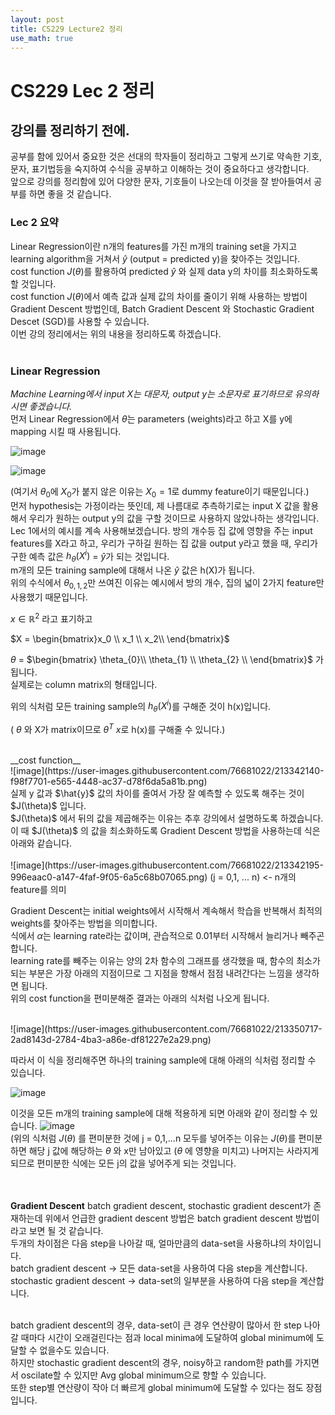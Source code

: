 ```yaml
---
layout: post
title: CS229 Lecture2 정리
use_math: true
---
```


# CS229 Lec 2 정리 
## __강의를 정리하기 전에.__
공부를 함에 있어서 중요한 것은 선대의 학자들이 정리하고 그렇게 쓰기로 약속한 기호, 문자, 표기법등을 숙지하여 수식을 공부하고 이해하는 것이 중요하다고 생각합니다.<br/>
앞으로 강의를 정리함에 있어 다양한 문자, 기호들이 나오는데 이것을 잘 받아들여서 공부를 하면 좋을 것 같습니다.<br/>


### __Lec 2 요약__
Linear Regression이란 n개의 features를 가진 m개의 training set을 가지고 learning algorithm을 거쳐서 $\hat{y}$ (output = predicted y)을 찾아주는 것입니다.<br/>
cost function $J(\theta)$를 활용하여 predicted $\hat{y}$ 와 실제 data y의 차이를 최소화하도록 할 것입니다.<br/>
cost function $J(\theta)$에서 예측 값과 실제 값의 차이를 줄이기 위해 사용하는 방법이 Gradient Descent 방법인데, Batch Gradient Descent 와 Stochastic Gradient Descet (SGD)를 사용할 수 있습니다.<br/>
이번 강의 정리에서는 위의 내용을 정리하도록 하겠습니다.<br/>
<br/>

### __Linear Regression__
*Machine Learning에서 input X는 대문자, output y는 소문자로 표기하므로 유의하시면 좋겠습니다.*<br/>
먼저 Linear Regression에서 $\theta$는 parameters (weights)라고 하고 X를 y에 mapping 시킬 때 사용됩니다.<br/>

![image](https://user-images.githubusercontent.com/76681022/213342099-327cba06-f26c-4ac5-9b0a-3881669a09a9.png)

![image](https://user-images.githubusercontent.com/76681022/213342122-7b3d149c-42fd-438e-9375-af3a364d0c34.png)

(여기서 $\theta_{0}$에 $X_{0}$가 붙지 않은 이유는 $X_{0} = 1$로 dummy feature이기 때문입니다.)<br/>
먼저 hypothesis는 가정이라는 뜻인데, 제 나름대로 추측하기로는 input X 값을 활용해서 우리가 원하는 output y의 값을 구할 것이므로 사용하지 않았나하는 생각입니다.<br/>
Lec 1에서의 예시를 계속 사용해보겠습니다. 방의 개수등 집 값에 영향을 주는 input features를 X라고 하고, 우리가 구하길 원하는 집 값을 output y라고 했을 때, 우리가 구한 예측 값은 $h_{\theta}(X^i)$ = $\hat{y}$가 되는 것입니다.<br/>
m개의 모든 training sample에 대해서 나온 $\hat{y}$ 값은 h(X)가 됩니다.<br/>
위의 수식에서 $\theta_{0,1,2}$만 쓰여진 이유는 예시에서 방의 개수, 집의 넓이 2가지 feature만 사용했기 때문입니다.<br/>


$x \in \mathbb{R}^2$ 라고 표기하고 <br/>


$X = \begin{bmatrix}x_0 \\ x_1 \\ x_2\\ \end{bmatrix}$&emsp; <br/>


$\theta$ = $\begin{bmatrix} \theta_{0}\\ \theta_{1} \\ \theta_{2} \\ \end{bmatrix}$ 가 됩니다. <br/>
실제로는 column matrix의 형태입니다.<br/>


위의 식처럼 모든 training sample의 $h_{\theta}(X^i)$를 구해준 것이 h(x)입니다.<br/>

( $\theta$ 와 X가 matrix이므로 $\theta^T$ $x$로 h(x)를 구해줄 수 있니다.) <br/>

<br/>
__cost function__
<br/>
![image](https://user-images.githubusercontent.com/76681022/213342140-f98f7701-e565-4448-ac37-d78f6da5a81b.png)
<br/>
실제 y 값과 $\hat{y}$ 값의 차이를 줄여서 가장 잘 예측할 수 있도록 해주는 것이 $J(\theta)$ 입니다.<br/>
$J(\theta)$ 에서 뒤의 값을 제곱해주는 이유는 추후 강의에서 설명하도록 하겠습니다.<br/>
이 때 $J(\theta)$ 의 값을 최소화하도록 Gradient Descent 방법을 사용하는데 식은 아래와 같습니다.<br/>

<br/>
![image](https://user-images.githubusercontent.com/76681022/213342195-996eaac0-a147-4faf-9f05-6a5c68b07065.png)
(j = 0,1, ... n) <- n개의 feature를 의미 <br/>

Gradient Descent는 initial weights에서 시작해서 계속해서 학습을 반복해서 최적의 weights를 찾아주는 방법을 의미합니다.<br/>
식에서 $\alpha$는 learning rate라는 값이며, 관습적으로 0.01부터 시작해서 늘리거나 빼주곤 합니다.<br/>
learning rate를 빼주는 이유는 양의 2차 함수의 그래프를 생각했을 때, 함수의 최소가 되는 부분은 가장 아래의 지점이므로 그 지점을 향해서 점점 내려간다는 느낌을 생각하면 됩니다.<br/>
위의 cost function을 편미분해준 결과는 아래의 식처럼 나오게 됩니다.<br/>

<br/>
![image](https://user-images.githubusercontent.com/76681022/213350717-2ad8143d-2784-4ba3-a86e-df81227e2a29.png)

따라서 이 식을 정리해주면 하나의 training sample에 대해 아래의 식처럼 정리할 수 있습니다.<br/>

![image](https://user-images.githubusercontent.com/76681022/213350836-0e83306b-02a1-42ad-9176-8449326aa0c0.png)
<br/>

이것을 모든 m개의 training sample에 대해 적용하게 되면 아래와 같이 정리할 수 있습니다.
![image](https://user-images.githubusercontent.com/76681022/213350956-4345225b-0525-4465-9f75-cff42041d3f7.png)
<br/>
(위의 식처럼 $J(\theta)$ 를 편미분한 것에 j = 0,1,...n 모두를 넣어주는 이유는 $J(\theta)$를 편미분하면 해당 j 값에 해당하는 $\theta$ 와 x만 남아있고 ($\theta$
에 영향을 미치고) 나머지는 사라지게 되므로 편미분한 식에는 모든 j의 값을 넣어주게 되는 것입니다. <br/>
<br/>
<br/>

__Gradient Descent__
batch gradient descent, stochastic gradient descent가 존재하는데 위에서 언급한 gradient descent 방법은 batch gradient descent 방법이라고 보면 될 것 같습니다.<br/>
두개의 차이점은 다음 step을 나아갈 때, 얼마만큼의 data-set을 사용하냐의 차이입니다.<br/>
batch gradient descent -> 모든 data-set을 사용하여 다음 step을 계산합니다.<br/>
stochastic gradient descent -> data-set의 일부분을 사용하여 다음 step을 계산합니다.<br/>
<br/>

batch gradient descent의 경우, data-set이 큰 경우 연산량이 많아서 한 step 나아갈 때마다 시간이 오래걸린다는 점과 local minima에 도달하여 global minimum에 도달할 수 없을수도 있습니다.<br/>
하지만 stochastic gradient descent의 경우, noisy하고 random한 path를 가지면서 oscilate할 수 있지만 Avg global minimum으로 향할 수 있습니다.<br/>
또한 step별 연산량이 작아 더 빠르게 global minimum에 도달할 수 있다는 점도 장점입니다.<br/>
<br/>
<br/>

